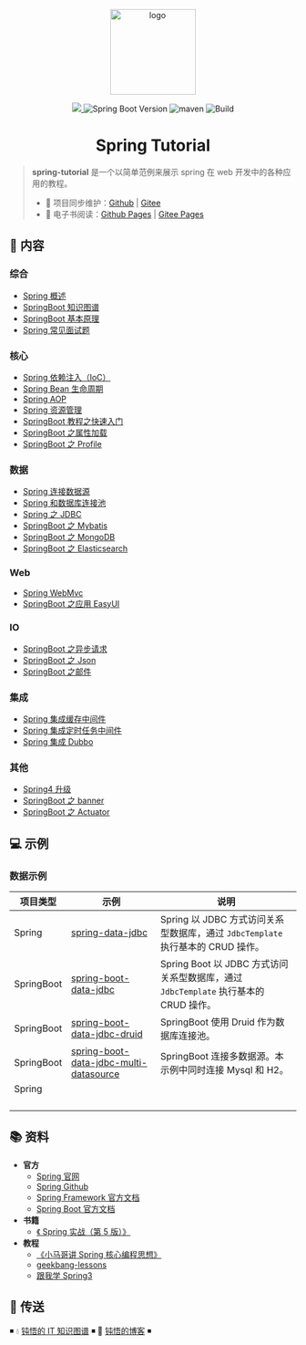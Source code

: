 <p align="center">
    <a href="https://dunwu.github.io/spring-framework/" target="_blank" rel="noopener noreferrer">
        <img src="https://raw.githubusercontent.com/dunwu/images/dev/common/dunwu-logo-200.png" alt="logo" width="150px"/>
    </a>
</p>

<p align="center">
    <a href="https://creativecommons.org/licenses/by-sa/4.0/" target="_blank" rel="noopener noreferrer">
        <img src="https://badgen.net/github/license/dunwu/spring-tutorial">
    </a>
    <img alt="Spring Boot Version" src="https://img.shields.io/badge/spring-5.0.2.RELEASE-blue">
    <img src="https://img.shields.io/badge/maven-v3.6.0-blue" alt="maven">
    <img alt="Build" src="https://api.travis-ci.com/dunwu/spring-tutorial.svg?branch=master">
</p>

<h1 align="center">Spring Tutorial</h1>

> **spring-tutorial** 是一个以简单范例来展示 spring 在 web 开发中的各种应用的教程。
>
> - 🔁 项目同步维护：[Github](https://github.com/dunwu/spring-tutorial/) | [Gitee](https://gitee.com/turnon/spring-tutorial/)
> - 📖 电子书阅读：[Github Pages](https://dunwu.github.io/spring-tutorial/) | [Gitee Pages](http://turnon.gitee.io/spring-tutorial/)

## 📖 内容

### 综合

- [Spring 概述](docs/01.Java/13.框架/01.Spring/00.Spring综合/01.Spring概述.md)
- [SpringBoot 知识图谱](docs/01.Java/13.框架/01.Spring/00.Spring综合/21.SpringBoot知识图谱.md)
- [SpringBoot 基本原理](docs/01.Java/13.框架/01.Spring/00.Spring综合/22.SpringBoot基本原理.md)
- [Spring 常见面试题](docs/01.Java/13.框架/01.Spring/00.Spring综合/99.Spring常见面试题.md)

### 核心

- [Spring 依赖注入（IoC）](docs/01.Java/13.框架/01.Spring/01.Spring核心/01.Spring依赖注入.md)
- [Spring Bean 生命周期](docs/01.Java/13.框架/01.Spring/01.Spring核心/02.Spring生命周期.md)
- [Spring AOP](docs/01.Java/13.框架/01.Spring/01.Spring核心/03.SpringAop.md)
- [Spring 资源管理](docs/01.Java/13.框架/01.Spring/01.Spring核心/04.Spring资源管理.md)
- [SpringBoot 教程之快速入门](docs/01.Java/13.框架/01.Spring/01.Spring核心/21.SpringBoot之快速入门.md)
- [SpringBoot 之属性加载](docs/01.Java/13.框架/01.Spring/01.Spring核心/22.SpringBoot之属性加载.md)
- [SpringBoot 之 Profile](docs/01.Java/13.框架/01.Spring/01.Spring核心/23.SpringBoot之Profile.md)

### 数据

- [Spring 连接数据源](docs/01.Java/13.框架/01.Spring/02.Spring数据/01.Spring连接数据源.md)
- [Spring 和数据库连接池](docs/01.Java/13.框架/01.Spring/02.Spring数据/02.Spring和数据库连接池.md)
- [Spring 之 JDBC](docs/01.Java/13.框架/01.Spring/02.Spring数据/03.Spring之JDBC.md)
- [SpringBoot 之 Mybatis](docs/01.Java/13.框架/01.Spring/02.Spring数据/22.SpringBoot之Mybatis.md)
- [SpringBoot 之 MongoDB](docs/01.Java/13.框架/01.Spring/02.Spring数据/23.SpringBoot之MongoDB.md)
- [SpringBoot 之 Elasticsearch](docs/01.Java/13.框架/01.Spring/02.Spring数据/24.SpringBoot之Elasticsearch.md)

### Web

- [Spring WebMvc](docs/01.Java/13.框架/01.Spring/03.SpringWeb/01.SpringWebMvc.md)
- [SpringBoot 之应用 EasyUI](docs/01.Java/13.框架/01.Spring/03.SpringWeb/21.SpringBoot之应用EasyUI.md)

### IO

- [SpringBoot 之异步请求](docs/01.Java/13.框架/01.Spring/04.SpringIO/01.SpringBoot之异步请求.md)
- [SpringBoot 之 Json](docs/01.Java/13.框架/01.Spring/04.SpringIO/02.SpringBoot之Json.md)
- [SpringBoot 之邮件](docs/01.Java/13.框架/01.Spring/04.SpringIO/03.SpringBoot之邮件.md)

### 集成

- [Spring 集成缓存中间件](docs/01.Java/13.框架/01.Spring/05.Spring集成/01.Spring集成缓存.md)
- [Spring 集成定时任务中间件](docs/01.Java/13.框架/01.Spring/05.Spring集成/02.Spring集成调度器.md)
- [Spring 集成 Dubbo](docs/01.Java/13.框架/01.Spring/05.Spring集成/03.Spring集成Dubbo.md)

### 其他

- [Spring4 升级](docs/01.Java/13.框架/01.Spring/99.Spring其他/01.Spring4升级.md)
- [SpringBoot 之 banner](docs/01.Java/13.框架/01.Spring/99.Spring其他/21.SpringBoot之banner.md)
- [SpringBoot 之 Actuator](docs/01.Java/13.框架/01.Spring/99.Spring其他/22.SpringBoot之Actuator.md)

## 💻 示例

### 数据示例

| 项目类型   | 示例                                                         | 说明                                                         |
| ---------- | ------------------------------------------------------------ | ------------------------------------------------------------ |
| Spring     | [spring-data-jdbc](https://github.com/dunwu/spring-tutorial/tree/master/codes/data/jdbc/spring-data-jdbc) | Spring 以 JDBC 方式访问关系型数据库，通过 `JdbcTemplate` 执行基本的 CRUD 操作。 |
| SpringBoot | [spring-boot-data-jdbc](https://github.com/dunwu/spring-tutorial/tree/master/codes/data/jdbc/spring-boot-data-jdbc) | Spring Boot 以 JDBC 方式访问关系型数据库，通过 `JdbcTemplate` 执行基本的 CRUD 操作。 |
| SpringBoot | [spring-boot-data-jdbc-druid](https://github.com/dunwu/spring-tutorial/tree/master/codes/data/jdbc/spring-boot-data-jdbc-druid) | SpringBoot 使用 Druid 作为数据库连接池。                     |
| SpringBoot | [spring-boot-data-jdbc-multi-datasource](https://github.com/dunwu/spring-tutorial/tree/master/codes/data/jdbc/spring-boot-data-jdbc-multi-datasource) | SpringBoot 连接多数据源。本示例中同时连接 Mysql 和 H2。      |
| Spring     |                                                              |                                                              |
|            |                                                              |                                                              |
|            |                                                              |                                                              |
|            |                                                              |                                                              |
|            |                                                              |                                                              |

## 📚 资料

- **官方**
  - [Spring 官网](https://spring.io/)
  - [Spring Github](https://github.com/spring-projects/spring-framework)
  - [Spring Framework 官方文档](https://docs.spring.io/spring-framework/docs/current/spring-framework-reference/index.html)
  - [Spring Boot 官方文档](https://docs.spring.io/spring-boot/docs/current/reference/html/data.html)
- **书籍**
  - [《 Spring 实战（第 5 版）》](https://book.douban.com/subject/34949443/)
- **教程**
  - [《小马哥讲 Spring 核心编程思想》](https://time.geekbang.org/course/intro/265)
  - [geekbang-lessons](https://github.com/geektime-geekbang/geekbang-lessons)
  - [跟我学 Spring3](http://jinnianshilongnian.iteye.com/blog/1482071)

## 🚪 传送

◾ 💧 [钝悟的 IT 知识图谱](https://dunwu.github.io/waterdrop/) ◾ 🎯 [钝悟的博客](https://dunwu.github.io/blog/) ◾
